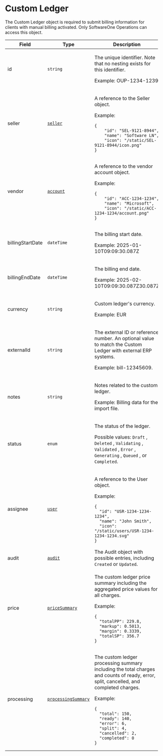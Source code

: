 # Custom Ledger

The Custom Ledger object is required to submit billing information for clients with manual billing activated. Only SoftwareOne Operations can access this object.&#x20;

<table><thead><tr><th width="144">Field</th><th width="171">Type</th><th>Description</th></tr></thead><tbody><tr><td>id</td><td><code>string</code></td><td><p>The unique identifier. Note that no nesting exists for this identifier.</p><p>Example: OUP-1234-1239</p></td></tr><tr><td>seller</td><td><a href="../../accounts-api/seller/"><code>seller</code></a></td><td><p>A reference to the Seller object.</p><p>Example:</p><pre class="language-json" data-overflow="wrap" data-line-numbers data-full-width="true"><code class="lang-json">{
    "id": "SEL-9121-8944",
    "name": "Software LN",
    "icon": "/static/SEL-9121-8944/icon.png"
}
</code></pre></td></tr><tr><td>vendor</td><td><a href="../../accounts-api/account/"><code>account</code></a></td><td><p>A reference to the vendor account object.</p><p>Example:</p><pre class="language-json" data-overflow="wrap" data-line-numbers data-full-width="true"><code class="lang-json">{
    "id": "ACC-1234-1234",
    "name": "Microsoft",
    "icon": "/static/ACC-1234-1234/account.png"
}
</code></pre></td></tr><tr><td>billingStartDate</td><td><code>dateTime</code></td><td><p>The billing start date.</p><p>Example: 2025-01-10T09:09:30.087Z</p></td></tr><tr><td>billingEndDate</td><td><code>dateTime</code></td><td><p>The billing end date.</p><p>Example: 2025-02-10T09:09:30.087Z30.087Z</p></td></tr><tr><td>currency</td><td><code>string</code></td><td><p>Custom ledger's currency.</p><p>Example: EUR</p></td></tr><tr><td>externalId</td><td><code>string</code></td><td><p>The external ID or reference number. An optional value to match the Custom Ledger with external ERP systems.</p><p>Example: bill-12345609.</p></td></tr><tr><td>notes</td><td><code>string</code></td><td><p>Notes related to the custom ledger.</p><p>Example: Billing data for the import file.</p></td></tr><tr><td>status</td><td><code>enum</code></td><td><p>The status of the ledger. </p><p>Possible values: <code>Draft</code>, <code>Deleted</code>, <code>Validating</code>, <code>Validated</code>, <code>Error</code>, <code>Generating</code>, <code>Queued</code>, or <code>Completed</code>.</p></td></tr><tr><td>assignee</td><td><a href="../../accounts-api/users/"><code>user</code></a></td><td><p>A reference to the User object.</p><p>Example:</p><pre class="language-json" data-overflow="wrap" data-line-numbers data-full-width="true"><code class="lang-json">{
  "id": "USR-1234-1234-1234",
  "name": "John Smith",
  "icon": "/static/users/USR-1234-1234-1234.svg"
}
</code></pre></td></tr><tr><td>audit</td><td><a href="../../common-api-objects/audit.md"><code>audit</code></a></td><td>The Audit object with possible entries, including <code>Created</code> or <code>Updated</code>.</td></tr><tr><td>price</td><td><a href="../journal/#pricesummary"><code>priceSummary</code></a></td><td><p>The custom ledger price summary including the aggregated price values for all charges.</p><p>Example:</p><pre class="language-json" data-overflow="wrap" data-line-numbers data-full-width="true"><code class="lang-json">{
  "totalPP": 229.8,
  "markup": 0.5013,
  "margin": 0.3339,  
  "totalSP": 356.7
}
</code></pre></td></tr><tr><td>processing</td><td><a href="../journal/#processingsummary"><code>processingSummary</code></a></td><td><p>The custom ledger processing summary including the total charges and counts of ready, error, split, cancelled, and completed charges.</p><p>Example:</p><pre class="language-json" data-overflow="wrap" data-line-numbers data-full-width="true"><code class="lang-json">{
  "total": 150,
  "ready": 140,
  "error": 6,
  "split": 4,
  "cancelled": 2,
  "completed": 0    
}
</code></pre></td></tr></tbody></table>

